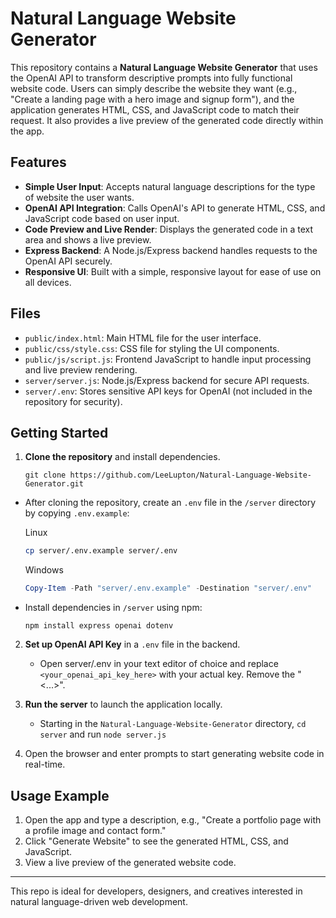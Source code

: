 # Natural Language Website Generator

This repository contains a **Natural Language Website Generator** that uses the OpenAI API to transform descriptive prompts into fully functional website code. Users can simply describe the website they want (e.g., "Create a landing page with a hero image and signup form"), and the application generates HTML, CSS, and JavaScript code to match their request. It also provides a live preview of the generated code directly within the app.

## Features

- **Simple User Input**: Accepts natural language descriptions for the type of website the user wants.
- **OpenAI API Integration**: Calls OpenAI's API to generate HTML, CSS, and JavaScript code based on user input.
- **Code Preview and Live Render**: Displays the generated code in a text area and shows a live preview.
- **Express Backend**: A Node.js/Express backend handles requests to the OpenAI API securely.
- **Responsive UI**: Built with a simple, responsive layout for ease of use on all devices.

## Files

- `public/index.html`: Main HTML file for the user interface.
- `public/css/style.css`: CSS file for styling the UI components.
- `public/js/script.js`: Frontend JavaScript to handle input processing and live preview rendering.
- `server/server.js`: Node.js/Express backend for secure API requests.
- `server/.env`: Stores sensitive API keys for OpenAI (not included in the repository for security).

## Getting Started

1. **Clone the repository** and install dependencies.
   ```git
   git clone https://github.com/LeeLupton/Natural-Language-Website-Generator.git
   ```
- After cloning the repository, create an `.env` file in the `/server` directory by copying `.env.example`:
  
  Linux
  ```bash
  cp server/.env.example server/.env
  ```
  
  Windows
  ```PowerShell
  Copy-Item -Path "server/.env.example" -Destination "server/.env"
  ```
  
- Install dependencies in `/server` using npm:
  ```npm
  npm install express openai dotenv
  ```
  
2. **Set up OpenAI API Key** in a `.env` file in the backend.
   - Open server/.env in your text editor of choice and replace `<your_openai_api_key_here>` with your actual key. Remove the "<...>".

3. **Run the server** to launch the application locally.
   - Starting in the `Natural-Language-Website-Generator` directory, `cd server` and run `node server.js`

4. Open the browser and enter prompts to start generating website code in real-time.

## Usage Example

1. Open the app and type a description, e.g., "Create a portfolio page with a profile image and contact form."
2. Click "Generate Website" to see the generated HTML, CSS, and JavaScript.
3. View a live preview of the generated website code.

---

This repo is ideal for developers, designers, and creatives interested in natural language-driven web development.
